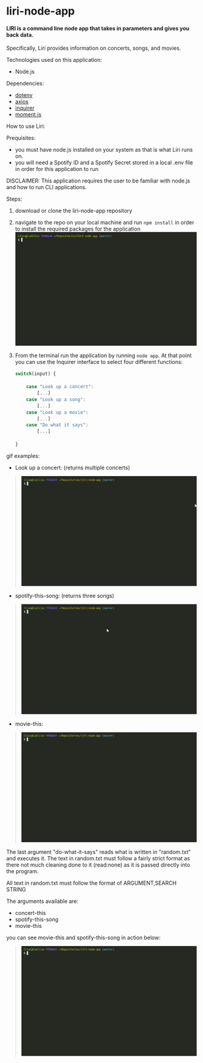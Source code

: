 # liri-node-app
#### LIRI is a command line node app that takes in parameters and gives you back data.

Specifically, Liri provides information on concerts, songs, and movies.

Technologies used on this application:

* Node.js

Dependencies:
* [dotenv](https://www.npmjs.com/package/dotenv)
* [axios](https://www.npmjs.com/package/axios)
* [inquirer](https://www.npmjs.com/package/inquirer)
* [moment.js](https://momentjs.com/)

How to use Liri:

Prequisites: 
* you must have node.js installed on your system as that is what Liri runs on.
* you will need a Spotify ID and a Spotify Secret stored in a local .env file in order for this application to run

DISCLAIMER:
This application requires the user to be familiar with node.js and how to run CLI applications.

Steps:

1. download or clone the liri-node-app repository
2. navigate to the repo on your local machine and run `npm install` in order to install the required packages for the application
![npm install gif](./media/npm_install.gif)
3. From the terminal run the application by running `node app`. At that point you can use the Inquirer interface to select four different functions:

       
    ```javascript
    switch(input) {

        case "Look up a concert":
            [...]
        case "Look up a song":
            [...]
        case "Look up a movie":
            [...]
        case "Do what it says":
            [...]
            
    }
    ```
        

gif examples:
* Look up a concert: (returns multiple concerts)
>![concert-this gif](./media/inquirer_concert.gif)

* spotify-this-song: (returns three songs)
>![spotify-this-song gif](./media/inquirer_spotify.gif)

* movie-this:
>![movie-this gif](./media/inquirer_movie.gif)

The last argument "do-what-it-says" reads what is written in "random.txt" and executes it. The text in random.txt must follow a fairly strict format as there not much cleaning done to it (read:none) as it is passed directly into the program.

All text in random.txt must follow the format of ARGUMENT,SEARCH STRING

The arguments available are:
* concert-this
* spotify-this-song
* movie-this

you can see movie-this and spotify-this-song in action below:
>![do-what-it-says gif](./media/inquirer_do_what_it_says.gif)



